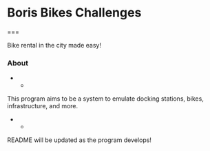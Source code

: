 # Boris Bikes Challenges
===

Bike rental in the city made easy!

### About
- - 
This program aims to be a system to emulate docking stations, bikes, infrastructure, and more.

- - 
README will be updated as the program develops!